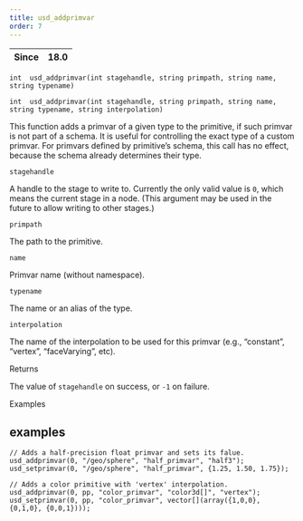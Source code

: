 ```yaml
---
title: usd_addprimvar
order: 7
---
```

| Since | 18.0 |
| --- | --- |

`int  usd_addprimvar(int stagehandle, string primpath, string name, string typename)`

`int  usd_addprimvar(int stagehandle, string primpath, string name, string typename, string interpolation)`

This function adds a primvar of a given type to the primitive, if such primvar is not part of a schema. It is useful for controlling the exact type of a custom primvar. For primvars defined by primitive’s schema, this call has no effect, because the schema already determines their type.

`stagehandle`

A handle to the stage to write to. Currently the only valid value is `0`, which means the current stage in a node. (This argument may be used in the future to allow writing to other stages.)

`primpath`

The path to the primitive.

`name`

Primvar name (without namespace).

`typename`

The name or an alias of the type.

`interpolation`

The name of the interpolation to be used for this primvar (e.g., “constant”, “vertex”, “faceVarying”, etc).

Returns

The value of `stagehandle` on success, or `-1` on failure.

Examples

## examples

```vex
// Adds a half-precision float primvar and sets its falue.
usd_addprimvar(0, "/geo/sphere", "half_primvar", "half3");
usd_setprimvar(0, "/geo/sphere", "half_primvar", {1.25, 1.50, 1.75});

// Adds a color primitive with 'vertex' interpolation.
usd_addprimvar(0, pp, "color_primvar", "color3d[]", "vertex");
usd_setprimvar(0, pp, "color_primvar", vector[](array({1,0,0}, {0,1,0}, {0,0,1})));

```
